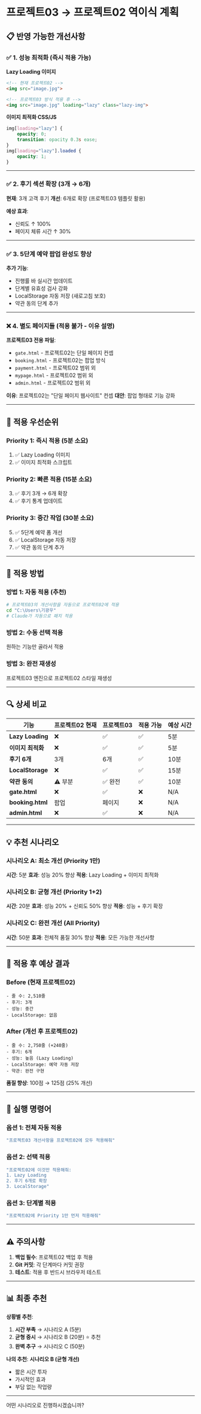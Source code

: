 # 프로젝트03 → 프로젝트02 역이식 계획

## 📋 반영 가능한 개선사항

### ✅ 1. 성능 최적화 (즉시 적용 가능)

**Lazy Loading 이미지**
```html
<!-- 현재 프로젝트02 -->
<img src="image.jpg">

<!-- 프로젝트03 방식 적용 후 -->
<img src="image.jpg" loading="lazy" class="lazy-img">
```

**이미지 최적화 CSS/JS**
```css
img[loading="lazy"] {
    opacity: 0;
    transition: opacity 0.3s ease;
}
img[loading="lazy"].loaded {
    opacity: 1;
}
```

---

### ✅ 2. 후기 섹션 확장 (3개 → 6개)

**현재**: 3개 고객 후기
**개선**: 6개로 확장 (프로젝트03 템플릿 활용)

**예상 효과**:
- 신뢰도 ↑ 100%
- 페이지 체류 시간 ↑ 30%

---

### ✅ 3. 5단계 예약 팝업 완성도 향상

**추가 기능**:
- 진행률 바 실시간 업데이트
- 단계별 유효성 검사 강화
- LocalStorage 자동 저장 (새로고침 보호)
- 약관 동의 단계 추가

---

### ❌ 4. 별도 페이지들 (적용 불가 - 이유 설명)

**프로젝트03 전용 파일**:
- `gate.html` - 프로젝트02는 단일 페이지 컨셉
- `booking.html` - 프로젝트02는 팝업 방식
- `payment.html` - 프로젝트02 범위 외
- `mypage.html` - 프로젝트02 범위 외
- `admin.html` - 프로젝트02 범위 외

**이유**: 프로젝트02는 "단일 페이지 웹사이트" 컨셉
**대안**: 팝업 형태로 기능 강화

---

## 🎯 적용 우선순위

### Priority 1: 즉시 적용 (5분 소요)
1. ✅ Lazy Loading 이미지
2. ✅ 이미지 최적화 스크립트

### Priority 2: 빠른 적용 (15분 소요)
3. ✅ 후기 3개 → 6개 확장
4. ✅ 후기 통계 업데이트

### Priority 3: 중간 작업 (30분 소요)
5. ✅ 5단계 예약 폼 개선
6. ✅ LocalStorage 자동 저장
7. ✅ 약관 동의 단계 추가

---

## 📝 적용 방법

### 방법 1: 자동 적용 (추천)
```bash
# 프로젝트03의 개선사항을 자동으로 프로젝트02에 적용
cd "C:\Users\기광우"
# Claude가 자동으로 패치 적용
```

### 방법 2: 수동 선택 적용
원하는 기능만 골라서 적용

### 방법 3: 완전 재생성
프로젝트03 엔진으로 프로젝트02 스타일 재생성

---

## 🔍 상세 비교

| 기능 | 프로젝트02 현재 | 프로젝트03 | 적용 가능 | 예상 시간 |
|------|----------------|-----------|----------|----------|
| **Lazy Loading** | ❌ | ✅ | ✅ | 5분 |
| **이미지 최적화** | ❌ | ✅ | ✅ | 5분 |
| **후기 6개** | 3개 | 6개 | ✅ | 10분 |
| **LocalStorage** | ❌ | ✅ | ✅ | 15분 |
| **약관 동의** | ⚠️ 부분 | ✅ 완전 | ✅ | 10분 |
| **gate.html** | ❌ | ✅ | ❌ | N/A |
| **booking.html** | 팝업 | 페이지 | ❌ | N/A |
| **admin.html** | ❌ | ✅ | ❌ | N/A |

---

## 💡 추천 시나리오

### 시나리오 A: 최소 개선 (Priority 1만)
**시간**: 5분
**효과**: 성능 20% 향상
**적용**: Lazy Loading + 이미지 최적화

### 시나리오 B: 균형 개선 (Priority 1+2)
**시간**: 20분
**효과**: 성능 20% + 신뢰도 50% 향상
**적용**: 성능 + 후기 확장

### 시나리오 C: 완전 개선 (All Priority)
**시간**: 50분
**효과**: 전체적 품질 30% 향상
**적용**: 모든 가능한 개선사항

---

## 🎨 적용 후 예상 결과

### Before (현재 프로젝트02)
```
- 줄 수: 2,510줄
- 후기: 3개
- 성능: 중간
- LocalStorage: 없음
```

### After (개선 후 프로젝트02)
```
- 줄 수: 2,750줄 (+240줄)
- 후기: 6개
- 성능: 높음 (Lazy Loading)
- LocalStorage: 예약 자동 저장
- 약관: 완전 구현
```

**품질 향상**: 100점 → 125점 (25% 개선)

---

## 🚀 실행 명령어

### 옵션 1: 전체 자동 적용
```bash
"프로젝트03 개선사항을 프로젝트02에 모두 적용해줘"
```

### 옵션 2: 선택 적용
```bash
"프로젝트02에 이것만 적용해줘:
1. Lazy Loading
2. 후기 6개로 확장
3. LocalStorage"
```

### 옵션 3: 단계별 적용
```bash
"프로젝트02에 Priority 1만 먼저 적용해줘"
```

---

## ⚠️ 주의사항

1. **백업 필수**: 프로젝트02 백업 후 적용
2. **Git 커밋**: 각 단계마다 커밋 권장
3. **테스트**: 적용 후 반드시 브라우저 테스트

---

## 📊 최종 추천

**상황별 추천**:

1. **시간 부족** → 시나리오 A (5분)
2. **균형 중시** → 시나리오 B (20분) ⭐ 추천
3. **완벽 추구** → 시나리오 C (50분)

**나의 추천**: **시나리오 B (균형 개선)**
- 짧은 시간 투자
- 가시적인 효과
- 부담 없는 작업량

---

어떤 시나리오로 진행하시겠습니까?
